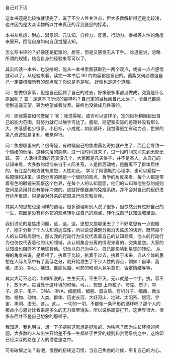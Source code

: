 
自己对下话

这本书还是比较快就读完了，说了不少人性关注点，但大多数解析得还是比较浅，也许因为是大众读物所以并未真正的深到底层的探索。

本书从焦虑、耐心、潜意识、元认知、自控力、反思、行动力、幸福等人性的角度来展开，围绕自身如何自我觉醒认知，


怎么写书评的？好像还是挺难的，想写，但是又感觉无从下手。
难道是说，忽略所谓的规矩，结合自身的经验来写可以了。

其实阅读一本书，也没啥的，能从一本书里面获取到一两个观点，或者一点点感悟就可以了。从经验来看，读完一本书后 90 的内容都是忘记的。酱紫又何必勉强自己一定要梳理所有的观点呢？你说是不是呢。
好像也是这个道理。

问：想做很多事，但是自己回顾了自己的过去，好像很多事都没做成，究竟是什么原因呢？
答：是这本书所说的那样吗？自己定的目标离自己太远了，令自己都感觉到遥遥无望，转为绝望或者放弃。最终也没做成几件事的。

问：那我需要如何做呢？
答：我觉得呢，或许可以这样子，定的目标稍微超出自己的能力范围，努努力就可以触手可达了。酱紫，期望和实际的差距并没有那么大，失落感也少很多。小目标，小成就，如此循环，我觉得更加有动力点，世界的第八奇迹就是复利。我觉得行。

问：焦虑哪里来的？很奇怪，有时候自己的焦虑莫名奇妙就产生了，而且会导致一个情绪的低落，这种失落的感觉，过一段时间就来了，过一段时间又消失到无影无踪。
答：人活得潇洒的还真没几个，大家都是凡夫俗子，并不是圣人。从自己的认知来看，大多数的烦恼来自于人际关系，人是群居动物，是脱离不了群体居住的，有江湖的地方就有恩怨，人性如此。
学习了阿德勒的心理学，也可以窥探一些原理和决策。课题分离的确是一个很好的观点，哲学的角度来看，每个人都是带着有色的眼镜来观察这个世界，在每个人的认知里面，他们的认知和他生存的规则空间是适用并没有排斥冲突的。这就好像自身的免疫系统，并不会对自己的组织进行排斥反应，只是会对外来的抗原进行消灭和排斥。

其实人的思想也是同样的道理，很多道理听别人说了很多，但依然没有过好自己的一生，原因是没有将外部的观点转化成自己的观点，转化成自己认知区域里面。

我们讨论的是焦虑问题，这，这，这，思想又跑哪里去了？不好意思有一点跑题了，刚才分析了个人认知的适应性，所以说说课题分离消灭焦虑的诀窍，既然每个人的认知有局限性，那么我的行动行为仅仅代表着自己的认知领域，他人的行动行为也仅仅代表着他的认知领域，从认知集合分离的情况来看的，交集是空。大家的认知谁也阻碍不了地球转动。切勿以自己为中心，自己能影响到星球的转动。
从禅的角度来说，是着相了，执着于比较，执着于过去，执着于未来，自从个体的思想在人际关系中有了高低之分，就开始滋生了不少人性的弱点，例如：自卑、高傲、虚荣、妒忌、嫉恨、自感优越、可悲的和别人竞争意识、否定情结等等。

其实大可不必哈，如禅所说的，生生灭灭，不生不灭。无非就是一个字，执，容不下，放不开。每当处于这环境的时候，可。。，想想 上帝粒子、夸克、质子、中子、原子、电子、DNA、RNA、细胞核、细胞、蛋白质、有机分子、细菌、微生物、植物、动物、人类、群体、历史长河、大好河山、地球、太阳系、银河、宇宙、黑洞、虚无、这。。这。。 一切的一切，不都像一条环形的循环吗？那个人的那点小心思对比看来是多么的无力直至消失。所以说格局要打开，这世界很大，很多东西并不是自己想象的那样子。

我知道，我也明白，想一下子摆脱这思想是挺难的，为啥呢？因为生长环境的问题，大多数的人从出生开始差不多一生都处于世界的规则和赏罚系统之中，这烙印已经深深的烙在了人的潜意思之中。

可有破解之法？装吧，慢慢的扭转这习惯，当自己焦虑的时候，平复自己的内心。

